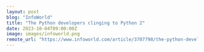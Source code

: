 ```yaml
---
layout: post
blog: "InfoWorld"
title: "The Python developers clinging to Python 2"
date: 2023-10-04T09:00:00Z
image: images/infoworld.png
remote_url: "https://www.infoworld.com/article/3707798/the-python-developers-clinging-to-python-2.html#tk.rss_applicationdevelopment"
---
```

